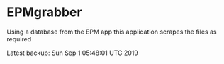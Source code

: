 # EPMgrabber
Using a database from the EPM app this application scrapes the files as required


Latest backup: Sun Sep 1 05:48:01 UTC 2019

